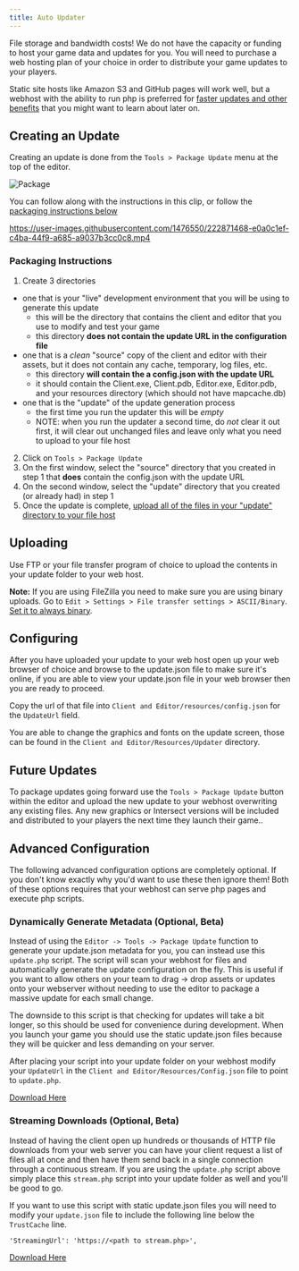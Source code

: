 ```yaml
---
title: Auto Updater
---
```


File storage and bandwidth costs! We do not have the capacity or funding to host your game data and updates for you. You will need to purchase a web hosting plan of your choice in order to distribute your game updates to your players.

Static site hosts like Amazon S3 and GitHub pages will work well, but a webhost with the ability to run php is preferred for [faster updates and other benefits](#advancedconfiguration) that you might want to learn about later on.

## Creating an Update

Creating an update is done from the `Tools > Package Update` menu at the top of the editor.

![Package](https://www.ascensiongamedev.com/resources/filehost/04a7eded08d3e90c55ca21e8e5fabedd.png)

You can follow along with the instructions in this clip, or follow the [packaging instructions below](#packaging-instructions)

https://user-images.githubusercontent.com/1476550/222871468-e0a0c1ef-c4ba-44f9-a685-a9037b3cc0c8.mp4

### Packaging Instructions

1. Create 3 directories
  - one that is your "live" development environment that you will be using to generate this update
    - this will be the directory that contains the client and editor that you use to modify and test your game
    - this directory **does not contain the update URL in the configuration file**
  - one that is a _clean_ "source" copy of the client and editor with their assets, but it does not contain any cache, temporary, log files, etc.
    - this directory **will contain the a config.json with the update URL**
    - it should contain the Client.exe, Client.pdb, Editor.exe, Editor.pdb, and your resources directory (which should not have mapcache.db)
  - one that is the "update" of the update generation process
    - the first time you run the updater this will be _empty_
    - NOTE: when you run the updater a second time, do _not_ clear it out first, it will clear out unchanged files and leave only what you need to upload to your file host
2. Click on `Tools > Package Update`
3. On the first window, select the "source" directory that you created in step 1 that **does** contain the config.json with the update URL
4. On the second window, select the "update" directory that you created (or already had) in step 1
5. Once the update is complete, [upload all of the files in your "update" directory to your file host](#uploading)

## Uploading

Use FTP or your file transfer program of choice to upload the contents in your update folder to your web host.

**Note:** If you are using FileZilla you need to make sure you are using binary uploads. Go to `Edit > Settings > File transfer settings > ASCII/Binary`. [Set it to always binary](https://www.ascensiongamedev.com/resources/filehost/ff040970742cd777a2c5a0b546fd7231.png).

## Configuring

After you have uploaded your update to your web host open up your web browser of choice and browse to the update.json file to make sure it's online, if you are able to view your update.json file in your web browser then you are ready to proceed.

Copy the url of that file into `Client and Editor/resources/config.json` for the `UpdateUrl` field.

You are able to change the graphics and fonts on the update screen, those can be found in the `Client and Editor/Resources/Updater` directory.

## Future Updates

To package updates going forward use the `Tools > Package Update` button within the editor and upload the new update to your webhost overwriting any existing files. Any new graphics or Intersect versions will be included and distributed to your players the next time they launch their game..

## Advanced Configuration

The following advanced configuration options are completely optional. If you don't know exactly why you'd want to use these then ignore them! Both of these options requires that your webhost can serve php pages and execute php scripts.

### Dynamically Generate Metadata (Optional, Beta)

Instead of using the `Editor -> Tools -> Package Update` function to generate your update.json metadata for you, you can instead use this `update.php` script. The script will scan your webhost for files and automatically generate the update configuration on the fly. This is useful if you want to allow others on your team to drag -> drop assets or updates onto your webserver without needing to use the editor to package a massive update for each small change.

The downside to this script is that checking for updates will take a bit longer, so this should be used for convenience during development. When you launch your game you should use the static update.json files because they will be quicker and less demanding on your server.

After placing your script into your update folder on your webhost modify your `UpdateUrl` in the `Client and Editor/Resources/Config.json` file to point to `update.php`.

[Download Here](https://www.ascensiongamedev.com/resources/filehost/1c6fa0679887918ed6d54b6609afd1ca.zip)

### Streaming Downloads (Optional, Beta)

Instead of having the client open up hundreds or thousands of HTTP file downloads from your web server you can have your client request a list of files all at once and then have them send back in a single connection through a continuous stream. If you are using the `update.php` script above simply place this `stream.php` script into your update folder as well and you'll be good to go.

If you want to use this script with static update.json files you will need to modify your `update.json` file to include the following line below the `TrustCache` line.

`'StreamingUrl': 'https://<path to stream.php>',`

[Download Here](https://www.ascensiongamedev.com/resources/filehost/972d4c5a35cc8a7c4930029b41b30360.zip)
